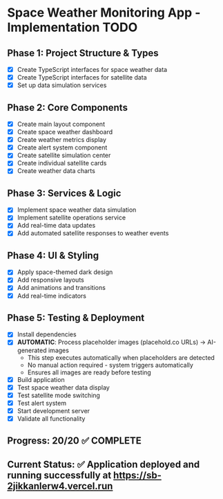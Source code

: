 # Space Weather Monitoring App - Implementation TODO

## Phase 1: Project Structure & Types
- [x] Create TypeScript interfaces for space weather data
- [x] Create TypeScript interfaces for satellite data
- [x] Set up data simulation services

## Phase 2: Core Components
- [x] Create main layout component
- [x] Create space weather dashboard
- [x] Create weather metrics display
- [x] Create alert system component
- [x] Create satellite simulation center
- [x] Create individual satellite cards
- [x] Create weather data charts

## Phase 3: Services & Logic
- [x] Implement space weather data simulation
- [x] Implement satellite operations service
- [x] Add real-time data updates
- [x] Add automated satellite responses to weather events

## Phase 4: UI & Styling
- [x] Apply space-themed dark design
- [x] Add responsive layouts
- [x] Add animations and transitions
- [x] Add real-time indicators

## Phase 5: Testing & Deployment
- [x] Install dependencies
- [x] **AUTOMATIC**: Process placeholder images (placehold.co URLs) → AI-generated images
  - This step executes automatically when placeholders are detected
  - No manual action required - system triggers automatically
  - Ensures all images are ready before testing
- [x] Build application
- [x] Test space weather data display
- [x] Test satellite mode switching
- [x] Test alert system
- [x] Start development server
- [x] Validate all functionality

## Progress: 20/20 ✅ COMPLETE

## Current Status: ✅ Application deployed and running successfully at https://sb-2jikkanlerw4.vercel.run
